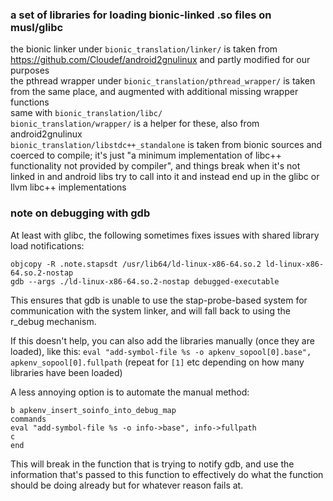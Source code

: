 ### a set of libraries for loading bionic-linked .so files on musl/glibc

the bionic linker under `bionic_translation/linker/` is taken from https://github.com/Cloudef/android2gnulinux and partly modified for our purposes  
the pthread wrapper under `bionic_translation/pthread_wrapper/` is taken from the same place, and augmented with additional missing wrapper functions  
same with `bionic_translation/libc/`  
`bionic_translation/wrapper/` is a helper for these, also from android2gnulinux  
`bionic_translation/libstdc++_standalone` is taken from bionic sources and coerced to compile; it's just "a minimum implementation of libc++ functionality not provided by compiler",
and things break when it's not linked in and android libs try to call into it and instead end up in the glibc or llvm libc++ implementations  

### note on debugging with gdb

At least with glibc, the following sometimes fixes issues with shared library load notifications:
```
objcopy -R .note.stapsdt /usr/lib64/ld-linux-x86-64.so.2 ld-linux-x86-64.so.2-nostap
gdb --args ./ld-linux-x86-64.so.2-nostap debugged-executable
```
This ensures that gdb is unable to use the stap-probe-based system for communication with
the system linker, and will fall back to using the r_debug mechanism.

If this doesn't help, you can also add the libraries manually (once they are loaded), like this:
`eval "add-symbol-file %s -o apkenv_sopool[0].base", apkenv_sopool[0].fullpath` (repeat for `[1]` etc
depending on how many libraries have been loaded)

A less annoying option is to automate the manual method:
```
b apkenv_insert_soinfo_into_debug_map
commands
eval "add-symbol-file %s -o info->base", info->fullpath
c
end
```
This will break in the function that is trying to notify gdb, and use the information that's passed
to this function to effectively do what the function should be doing already but for whatever reason
fails at.
